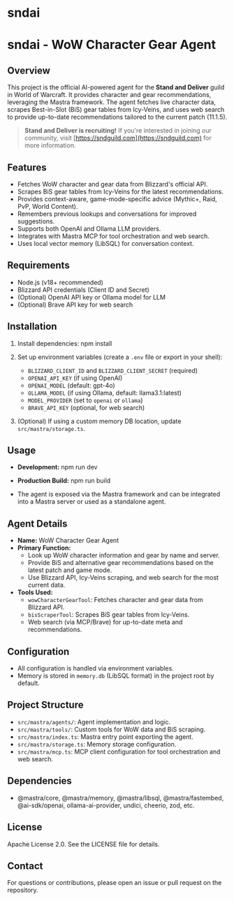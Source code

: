 # sndai

# sndai - WoW Character Gear Agent

## Overview

This project is the official AI-powered agent for the **Stand and Deliver** guild in World of Warcraft. It provides character and gear recommendations, leveraging the Mastra framework. The agent fetches live character data, scrapes Best-in-Slot (BiS) gear tables from Icy-Veins, and uses web search to provide up-to-date recommendations tailored to the current patch (11.1.5).

> **Stand and Deliver is recruiting!** If you're interested in joining our community, visit [https://sndguild.com](https://sndguild.com) for more information.

## Features

- Fetches WoW character and gear data from Blizzard's official API.
- Scrapes BiS gear tables from Icy-Veins for the latest recommendations.
- Provides context-aware, game-mode-specific advice (Mythic+, Raid, PvP, World Content).
- Remembers previous lookups and conversations for improved suggestions.
- Supports both OpenAI and Ollama LLM providers.
- Integrates with Mastra MCP for tool orchestration and web search.
- Uses local vector memory (LibSQL) for conversation context.

## Requirements

- Node.js (v18+ recommended)
- Blizzard API credentials (Client ID and Secret)
- (Optional) OpenAI API key or Ollama model for LLM
- (Optional) Brave API key for web search

## Installation

1. Install dependencies:
   npm install

2. Set up environment variables (create a `.env` file or export in your shell):

   - `BLIZZARD_CLIENT_ID` and `BLIZZARD_CLIENT_SECRET` (required)
   - `OPENAI_API_KEY` (if using OpenAI)
   - `OPENAI_MODEL` (default: gpt-4o)
   - `OLLAMA_MODEL` (if using Ollama, default: llama3.1:latest)
   - `MODEL_PROVIDER` (set to `openai` or `ollama`)
   - `BRAVE_API_KEY` (optional, for web search)

3. (Optional) If using a custom memory DB location, update `src/mastra/storage.ts`.

## Usage

- **Development:**
  npm run dev

- **Production Build:**
  npm run build

- The agent is exposed via the Mastra framework and can be integrated into a Mastra server or used as a standalone agent.

## Agent Details

- **Name:** WoW Character Gear Agent
- **Primary Function:**
  - Look up WoW character information and gear by name and server.
  - Provide BiS and alternative gear recommendations based on the latest patch and game mode.
  - Use Blizzard API, Icy-Veins scraping, and web search for the most current data.
- **Tools Used:**
  - `wowCharacterGearTool`: Fetches character and gear data from Blizzard API.
  - `bisScraperTool`: Scrapes BiS gear tables from Icy-Veins.
  - Web search (via MCP/Brave) for up-to-date meta and recommendations.

## Configuration

- All configuration is handled via environment variables.
- Memory is stored in `memory.db` (LibSQL format) in the project root by default.

## Project Structure

- `src/mastra/agents/`: Agent implementation and logic.
- `src/mastra/tools/`: Custom tools for WoW data and BiS scraping.
- `src/mastra/index.ts`: Mastra entry point exporting the agent.
- `src/mastra/storage.ts`: Memory storage configuration.
- `src/mastra/mcp.ts`: MCP client configuration for tool orchestration and web search.

## Dependencies

- @mastra/core, @mastra/memory, @mastra/libsql, @mastra/fastembed, @ai-sdk/openai, ollama-ai-provider, undici, cheerio, zod, etc.

## License

Apache License 2.0. See the LICENSE file for details.

## Contact

For questions or contributions, please open an issue or pull request on the repository.
